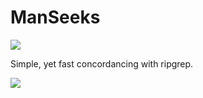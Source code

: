 # ManSeeks

[![](https://img.shields.io/github/downloads/fbkarsdorp/manseeks/total.svg)]()

Simple, yet fast concordancing with ripgrep.

![](screenshot-0.0.1.png)
